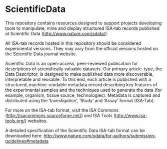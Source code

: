 # ScientificData
This repository contains resources designed to support projects developing tools to manipulate, mine and display structured ISA-tab records published at Scientific Data (http://www.nature.com/sdata/).

All ISA-tab records hosted in this repository should be considered experimental versions. They may vary from the official versions hosted on the Scientific Data journal website.

Scientific Data is an open-access, peer-reviewed publication for descriptions of scientifically valuable datasets. Our primary article-type, the Data Descriptor, is designed to make published data more discoverable, interpretable and reusable. To this end, each article is published with a structured, machine-readable metadata record describing key features of the experimental samples and the techniques used to generate the data (for example, organism, tissue source, technologies). Metadata is captured and distributed using the ‘Investigation’, ‘Study’ and ‘Assay’ format (ISA-Tab).  

For more on the ISA-tab format, visit the ISA Commons (http://isacommons.sourceforge.net/) and ISA Tools (http://www.isa-tools.org/) websites.  

A detailed specification of the Scientific Data ISA-tab format can be downloaded here: http://www.nature.com/sdata/for-authors/submission-guidelines#metadata
